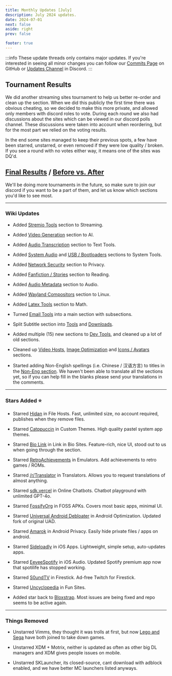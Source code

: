 ```yaml
---
title: Monthly Updates [July]
description: July 2024 updates.
date: 2024-07-01
next: false
aside: right
prev: false

footer: true
---
```


<Post authors="nbats"/>

:::info
These update threads only contains major updates. If you're interested
in seeing all minor changes you can follow our
[Commits Page](https://github.com/fmhy/FMHYedit/commits/main) on GitHub or
[Updates Channel](https://redd.it/17f8msf) in Discord.
:::

## Tournament Results

We did another streaming sites tournament to help us better re-order and clean
up the section. When we did this publicly the first time there was obvious
cheating, so we decided to make this more private, and allowed only members with
discord roles to vote. During each round we also had discussions about the sites
which can be viewed in our discord polls channel. These discussions were taken
into account when reordering, but for the most part we relied on the voting
results.

In the end some sites managed to keep their previous spots, a few have been
starred, unstarred, or even removed if they were low quality / broken. If you
see a round with no votes either way, it means one of the sites was DQ'd.

## [Final Results](https://challonge.com/Multi_Host_Streaming.svg) / [Before vs. After](https://i.imgur.com/MXN0mR5.png)

We'll be doing more tournaments in the future, so make sure to join our discord
if you want to be a part of them, and let us know which sections you'd like to
see most.

---

### Wiki Updates

- Added [Stremio Tools](https://fmhy.net/videopiracyguide#stremio-tools) section
  to Streaming.

- Added [Video Generation](https://fmhy.net/ai#video-generation) section to AI.

- Added [Audio Transcription](https://fmhy.net/text-tools#audio-transcription)
  section to Text Tools.

- Added [System Audio](https://fmhy.net/system-tools#system-audio) and
  [USB / Bootloaders](https://fmhy.net/system-tools#usb-bootloaders) sections to
  System Tools.

- Added [Network Security](https://fmhy.net/adblockvpnguide#network-security)
  section to Privacy.

- Added
  [Fanfiction / Stories](https://fmhy.net/readingpiracyguide#fanfiction-stories)
  section to Reading.

- Added [Audio Metadata](https://fmhy.net/audiopiracyguide#audio-metadata)
  section to Audio.

- Added [Wayland Compositors](https://fmhy.net/linuxguide#wayland-compositors)
  section to Linux.

- Added [Latex Tools](https://fmhy.net/storage#latex-tools) section to Math.

- Turned [Email Tools](https://fmhy.net/internet-tools#email-tools) into a main
  section with subsections.

- Split Subtitle section into
  [Tools](https://fmhy.net/videopiracyguide#subtitles) and
  [Downloads](https://fmhy.net/videopiracyguide#download-subtitles).

- Added multiple (15) new sections to
  [Dev Tools](https://fmhy.pages.dev/devtools), and cleaned up a lot of old
  sections.

- Cleaned up [Video Hosts](https://fmhy.pages.dev/video-tools#video-file-hosts),
  [Image Optimization](https://fmhy.net/img-tools#image-optimization) and
  [Icons / Avatars](https://fmhy.net/img-tools#icons-avatars) sections.

- Started adding Non-English spellings (i.e. Chinese / 汉语方言) to titles in
  the [Non-Eng section](https://fmhy.pages.dev/non-english). We haven't been
  able to translate all the sections yet, so if you can help fill in the blanks
  please send your translations in the comments.

---

### Stars Added ⭐

- Starred [Hidan](https://fmhy.net/file-tools#file-hosts) in File Hosts. Fast,
  unlimited size, no account required, publishes when they remove files.

- Starred [Catppuccin](https://fmhy.net/system-tools#custom-themes) in Custom
  Themes. High quality pastel system app themes.

- Starred [Bio Link](https://fmhy.net/internet-tools#link-in-bio-sites) in Link
  in Bio Sites. Feature-rich, nice UI, stood out to us when going through the
  section.

- Starred [RetroAchievements](https://fmhy.net/gamingpiracyguide#emulators) in
  Emulators. Add achievements to retro games / ROMs.

- Starred [/r/Translator](https://www.reddit.com/r/translator/) in Translators.
  Allows you to request translations of almost anything.

- Starred [sdk.vercel](https://fmhy.net/ai#online-chatbots) in Online Chatbots.
  Chatbot playground with unlimited GPT-4o.

- Starred [FossifyOrg](https://fmhy.net/android-iosguide#foss-apks) in FOSS
  APKs. Covers most basic apps, minimal UI.

- Starred
  [Universal Android Debloater](https://fmhy.net/android-iosguide#optimization)
  in Android Optimization. Updated fork of original UAD.

- Starred [Amarok](https://fmhy.net/android-iosguide#android-privacy) in Android
  Privacy. Easily hide private files / apps on android.

- Starred [Sideloadly](https://fmhy.net/android-iosguide#ios-apps) in iOS Apps.
  Lightweight, simple setup, auto-updates apps.

- Starred [EeveeSpotify](https://fmhy.net/android-iosguide#ios-audio) in iOS
  Audio. Updated Spotify premium app now that spotilife has stopped working.

- Starred [S0undTV](https://fmhy.net/android-iosguide#smart-tv-firestick) in
  Firestick. Ad-free Twitch for Firestick.

- Starred [Uncyclopedia](https://fmhy.net/miscguide#random) in Fun Sites.

- Added star back to [Bloxstrap](https://fmhy.net/gaming-tools#roblox-tools).
  Most issues are being fixed and repo seems to be active again.

---

### Things Removed

- Unstarred Vimms, they thought it was trolls at first, but now
  [Lego and Sega](https://i.ibb.co/Dp9Kwk4/image.png) have both joined to take
  down games.

- Unstarred XDM + Motrix, neither is updated as often as other big DL managers
  and XDM gives people issues on mobile.

- Unstarred SKLauncher, its closed-source, cant download with adblock enabled,
  and we have better MC launchers listed anyways.
